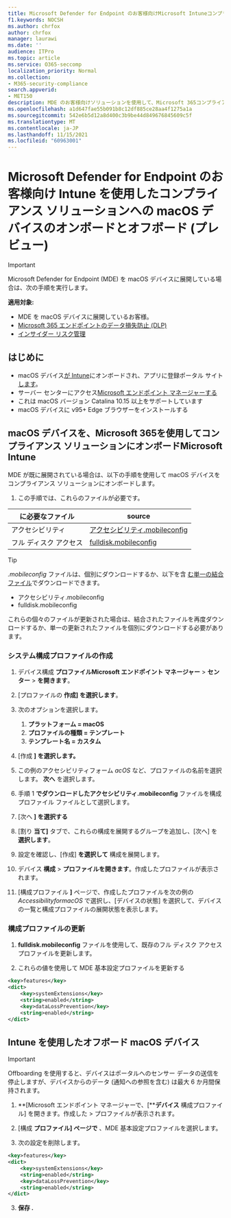 ```yaml
---
title: Microsoft Defender for Endpoint のお客様向けMicrosoft Intuneコンプライアンス ソリューションへのオンボードおよびオフボード macOS デバイス (プレビュー)
f1.keywords: NOCSH
ms.author: chrfox
author: chrfox
manager: laurawi
ms.date: ''
audience: ITPro
ms.topic: article
ms.service: O365-seccomp
localization_priority: Normal
ms.collection:
- M365-security-compliance
search.appverid:
- MET150
description: MDE のお客様向けソリューションを使用して、Microsoft 365コンプライアンス ソリューションに macOS デバイスMicrosoft Intuneオンボードおよびオフボードする方法 (プレビュー)
ms.openlocfilehash: a1d647fae55b091b8c12df885ce28aa4f1275a1a
ms.sourcegitcommit: 542e6b5d12a8d400c3b9be44d849676845609c5f
ms.translationtype: MT
ms.contentlocale: ja-JP
ms.lasthandoff: 11/15/2021
ms.locfileid: "60963001"
---
```

# <a name="onboard-and-offboard-macos-devices-into-compliance-solutions-using-intune-for-microsoft-defender-for-endpoint-customers-preview"></a>Microsoft Defender for Endpoint のお客様向け Intune を使用したコンプライアンス ソリューションへの macOS デバイスのオンボードとオフボード (プレビュー)

> [!IMPORTANT]
> Microsoft Defender  for Endpoint (MDE) を macOS デバイスに展開している場合は、次の手順を実行します。

<!--## Get registered

To get access to this feature, you must register your tenant with Microsoft. See, [get registered for Microsoft 365 macOS support](https://aka.ms/EndpointDLPIgnite21-Previews).-->

**適用対象:**

- MDE を macOS デバイスに展開しているお客様。
- [Microsoft 365 エンドポイントのデータ損失防止 (DLP)](./endpoint-dlp-learn-about.md)
- [インサイダー リスク管理](insider-risk-management.md#learn-about-insider-risk-management-in-microsoft-365)


## <a name="before-you-begin"></a>はじめに

- macOS デバイス[が Intune](/mem/intune/fundamentals/deployment-guide-platform-macos)にオンボードされ、アプリに登録ポータル サイト[します](/mem/intune/user-help/enroll-your-device-in-intune-macos-cp)。 
- サーバー センターにアクセス[Microsoft エンドポイント マネージャーする](https://endpoint.microsoft.com/#home)
- これは macOS バージョン Catalina 10.15 以上をサポートしています
- macOS デバイスに v95+ Edge ブラウザーをインストールする 

## <a name="onboard-macos-devices-into-microsoft-365-compliance-solutions-using-microsoft-intune"></a>macOS デバイスを、Microsoft 365を使用してコンプライアンス ソリューションにオンボードMicrosoft Intune

MDE が既に展開されている場合は、以下の手順を使用して macOS デバイスをコンプライアンス ソリューションにオンボードします。

1. この手順では、これらのファイルが必要です。

|に必要なファイル |source |
|---------|---------|
|アクセシビリティ |[アクセシビリティ.mobileconfig](https://github.com/microsoft/mdatp-xplat/blob/master/macos/mobileconfig/profiles/accessibility.mobileconfig)|
フル ディスク アクセス     |[fulldisk.mobileconfig](https://github.com/microsoft/mdatp-xplat/blob/master/macos/mobileconfig/profiles/fulldisk.mobileconfig)|

> [!TIP]
> *.mobileconfig* ファイルは、個別にダウンロードするか、以下を含 [む単一の結合ファイル](https://github.com/microsoft/mdatp-xplat/blob/master/macos/mobileconfig/combined/mdatp-nokext.mobileconfig)でダウンロードできます。
> - アクセシビリティ.mobileconfig
> - fulldisk.mobileconfig
> 
>
>これらの個々のファイルが更新された場合は、結合されたファイルを再度ダウンロードするか、単一の更新されたファイルを個別にダウンロードする必要があります。

### <a name="create-system-configuration-profiles"></a>システム構成プロファイルの作成

1. デバイス構成 **プロファイルMicrosoft エンドポイント マネージャー**  >  **センター**  >  **を開きます**。

1. [プロファイルの **作成] を選択します**。 

1. 次のオプションを選択します。
    1. **プラットフォーム = macOS**
    1. **プロファイルの種類 = テンプレート**
    1. **テンプレート名 = カスタム**

1. [作成 **] を選択します。**

1. この例のアクセシビリティフォーム *acOS* など、プロファイルの名前を選択します。 **次へ** を選択します。

1. 手順 1 **でダウンロードしたアクセシビリティ.mobileconfig** ファイルを構成プロファイル ファイルとして選択します。

1. [次へ **] を選択する**

1. [割り **当て]** タブで、これらの構成を展開するグループを追加し、[次へ] を **選択します**。

1. 設定を確認し、[作成] **を選択して** 構成を展開します。

1. デバイス **構成**  >  **プロファイルを開きます**。作成したプロファイルが表示されます。

1. [構成プロファイル **]** ページで、作成したプロファイルを次の例の *AccessibilityformacOS* で選択し、[デバイスの状態] を選択して、デバイスの一覧と構成プロファイルの展開状態を表示します。

### <a name="update-configuration-profiles"></a>構成プロファイルの更新

1. **fulldisk.mobileconfig** ファイルを使用して、既存のフル ディスク アクセス プロファイルを更新します。

1. これらの値を使用して MDE 基本設定プロファイルを更新する
   
```xml
<key>features</key>
<dict>
    <key>systemExtensions</key>
    <string>enabled</string>
    <key>dataLossPrevention</key>
    <string>enabled</string>
</dict>
```

## <a name="offboard-macos-devices-using-intune"></a>Intune を使用したオフボード macOS デバイス

> [!IMPORTANT]
> Offboarding を使用すると、デバイスはポータルへのセンサー データの送信を停止しますが、デバイスからのデータ (通知への参照を含む) は最大 6 か月間保持されます。

1. **[Microsoft エンドポイント マネージャーで、[****デバイス** 構成プロファイル] を開きます。作成した  >  プロファイルが表示されます。

2. [構成 **プロファイル] ページで** 、MDE 基本設定プロファイルを選択します。

1. 次の設定を削除します。
   
```xml
<key>features</key>
<dict>
    <key>systemExtensions</key>
    <string>enabled</string>
    <key>dataLossPrevention</key>
    <string>enabled</string>
</dict>
```
3. **保存 .**